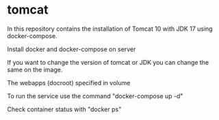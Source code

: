 # tomcat


In this repository contains the installation of Tomcat 10 with JDK 17 using docker-compose.

Install docker and docker-compose on server

If you want to change the version of tomcat or JDK you can change the same on the image.

The webapps (docroot) specified in volume

To run the service use the command "docker-compose up -d"

Check container status with "docker ps"
